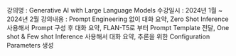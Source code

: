 강의명 : Generative AI with Large Language Models
수강일시 : 2024년 1월 ~ 2024년 2월
강의내용 : Prompt Engineering 없이 대화 요약, Zero Shot Inference 사용해서 Prompt 구성 후 대화 요약, FLAN-T5로 부터 Prompt Template 전달, One shot & Few shot Inference 사용해서 대화 요약, 추론을 위한 Configuration Parameters 생성 
